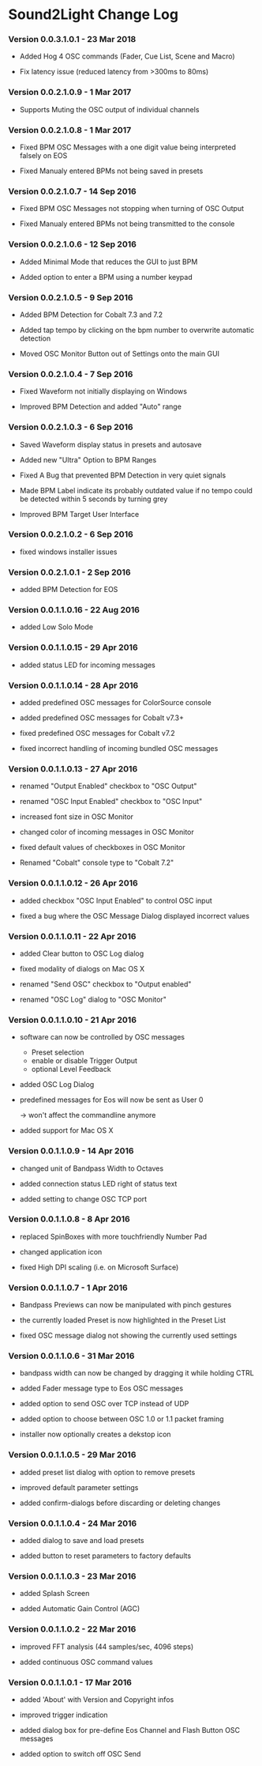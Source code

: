 
# Sound2Light Change Log

### Version 0.0.3.1.0.1 - 23 Mar 2018

- Added Hog 4 OSC commands (Fader, Cue List, Scene and Macro)

- Fix latency issue (reduced latency from >300ms to 80ms)

### Version 0.0.2.1.0.9 - 1 Mar 2017

- Supports Muting the OSC output of individual channels

### Version 0.0.2.1.0.8 - 1 Mar 2017

- Fixed BPM OSC Messages with a one digit value being interpreted falsely on EOS

- Fixed Manualy entered BPMs not being saved in presets

### Version 0.0.2.1.0.7 - 14 Sep 2016

- Fixed BPM OSC Messages not stopping when turning of OSC Output

- Fixed Manualy entered BPMs not being transmitted to the console

### Version 0.0.2.1.0.6 - 12 Sep 2016

- Added Minimal Mode that reduces the GUI to just BPM

- Added option to enter a BPM using a number keypad

### Version 0.0.2.1.0.5 - 9 Sep 2016

- Added BPM Detection for Cobalt 7.3 and 7.2

- Added tap tempo by clicking on the bpm number to overwrite automatic detection

- Moved OSC Monitor Button out of Settings onto the main GUI

### Version 0.0.2.1.0.4 - 7 Sep 2016

- Fixed Waveform not initially displaying on Windows

- Improved BPM Detection and added "Auto" range

### Version 0.0.2.1.0.3 - 6 Sep 2016

- Saved Waveform display status in presets and autosave

- Added new "Ultra" Option to BPM Ranges

- Fixed A Bug that prevented BPM Detection in very quiet signals

- Made BPM Label indicate its probably outdated value if no 
  tempo could be detected within 5 seconds by turning grey

- Improved BPM Target User Interface

### Version 0.0.2.1.0.2	- 6 Sep 2016

- fixed windows installer issues

### Version 0.0.2.1.0.1	-  2 Sep 2016

- added BPM Detection for EOS


### Version 0.0.1.1.0.16	- 22 Aug 2016

- added Low Solo Mode


### Version 0.0.1.1.0.15	- 29 Apr 2016

- added status LED for incoming messages


### Version 0.0.1.1.0.14	- 28 Apr 2016

- added predefined OSC messages for ColorSource console

- added predefined OSC messages for Cobalt v7.3+

- fixed predefined OSC messages for Cobalt v7.2

- fixed incorrect handling of incoming bundled OSC messages


### Version 0.0.1.1.0.13	- 27 Apr 2016

- renamed "Output Enabled" checkbox to "OSC Output"

- renamed "OSC Input Enabled" checkbox to "OSC Input"

- increased font size in OSC Monitor

- changed color of incoming messages in OSC Monitor

- fixed default values of checkboxes in OSC Monitor

- Renamed "Cobalt" console type to "Cobalt 7.2"


### Version 0.0.1.1.0.12	- 26 Apr 2016

- added checkbox "OSC Input Enabled" to control OSC input

- fixed a bug where the OSC Message Dialog displayed incorrect values


### Version 0.0.1.1.0.11	- 22 Apr 2016

- added Clear button to OSC Log dialog

- fixed modality of dialogs on Mac OS X

- renamed "Send OSC" checkbox to "Output enabled"

- renamed "OSC Log" dialog to "OSC Monitor"


### Version 0.0.1.1.0.10	- 21 Apr 2016

- software can now be controlled by OSC messages

	- Preset selection
	- enable or disable Trigger Output
	- optional Level Feedback

- added OSC Log Dialog

- predefined messages for Eos will now be sent as User 0

	-> won't affect the commandline anymore

- added support for Mac OS X


### Version 0.0.1.1.0.9	- 14 Apr 2016

- changed unit of Bandpass Width to Octaves

- added connection status LED right of status text

- added setting to change OSC TCP port


### Version 0.0.1.1.0.8	- 8 Apr 2016

- replaced SpinBoxes with more touchfriendly Number Pad

- changed application icon

- fixed High DPI scaling (i.e. on Microsoft Surface)


### Version 0.0.1.1.0.7	- 1 Apr 2016

- Bandpass Previews can now be manipulated with pinch gestures

- the currently loaded Preset is now highlighted in the Preset List

- fixed OSC message dialog not showing the currently used settings


### Version 0.0.1.1.0.6	- 31 Mar 2016

- bandpass width can now be changed by dragging it while holding CTRL

- added Fader message type to Eos OSC messages

- added option to send OSC over TCP instead of UDP

- added option to choose between OSC 1.0 or 1.1 packet framing

- installer now optionally creates a dekstop icon


### Version 0.0.1.1.0.5	- 29 Mar 2016

- added preset list dialog with option to remove presets

- improved default parameter settings

- added confirm-dialogs before discarding or deleting changes


### Version 0.0.1.1.0.4	- 24 Mar 2016

- added dialog to save and load presets

- added button to reset parameters to factory defaults


### Version 0.0.1.1.0.3	- 23 Mar 2016

- added Splash Screen

- added Automatic Gain Control (AGC)


### Version 0.0.1.1.0.2	- 22 Mar 2016

- improved FFT analysis (44 samples/sec, 4096 steps)

- added continuous OSC command values


### Version 0.0.1.1.0.1 	- 17 Mar 2016

- added 'About' with Version and Copyright infos

- improved trigger indication

- added dialog box for pre-define Eos Channel and Flash Button OSC messages

- added option to switch off OSC Send
